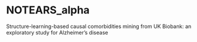 # NOTEARS_alpha

Structure-learning-based causal comorbidities mining from UK Biobank: an exploratory study for Alzheimer’s disease
